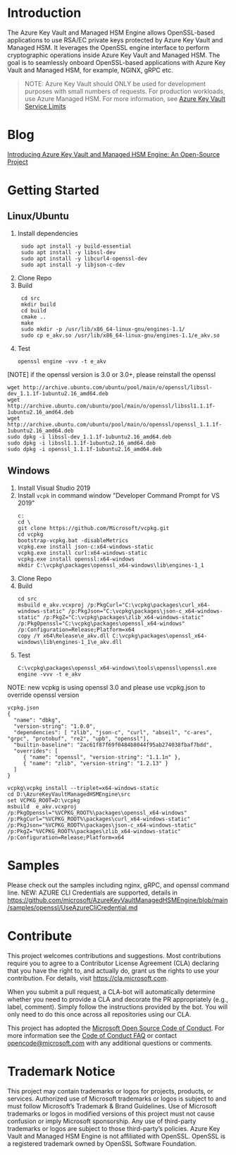 # Introduction 
The Azure Key Vault and Managed HSM Engine allows OpenSSL-based applications to use RSA/EC private keys protected by Azure Key Vault and Managed HSM. It leverages the OpenSSL engine interface to perform cryptographic operations inside Azure Key Vault and Managed HSM. The goal is to seamlessly onboard OpenSSL-based applications with Azure Key Vault and Managed HSM, for example, NGINX, gRPC etc.

> NOTE: Azure Key Vault should ONLY be used for development purposes with small numbers of requests. For production workloads, use Azure Managed HSM. For more information, see [Azure Key Vault Service Limits](https://docs.microsoft.com/en-us/azure/key-vault/general/service-limits)

# Blog
[Introducing Azure Key Vault and Managed HSM Engine: An Open-Source Project](https://techcommunity.microsoft.com/t5/azure-confidential-computing/introducing-azure-key-vault-and-managed-hsm-engine-an-open/ba-p/3032273)

# Getting Started

## Linux/Ubuntu

1. Install dependencies
   ```
    sudo apt install -y build-essential
    sudo apt install -y libssl-dev
    sudo apt install -y libcurl4-openssl-dev
    sudo apt install -y libjson-c-dev
   ```
2. Clone Repo
3. Build
   ```
    cd src
    mkdir build
    cd build
    cmake ..
    make
    sudo mkdir -p /usr/lib/x86_64-linux-gnu/engines-1.1/
    sudo cp e_akv.so /usr/lib/x86_64-linux-gnu/engines-1.1/e_akv.so
   ```
4. Test
   ```
   openssl engine -vvv -t e_akv
   ```
[NOTE] if the openssl version is 3.0 or 3.0+, please reinstall the openssl 
```
wget http://archive.ubuntu.com/ubuntu/pool/main/o/openssl/libssl-dev_1.1.1f-1ubuntu2.16_amd64.deb
wget http://archive.ubuntu.com/ubuntu/pool/main/o/openssl/libssl1.1.1f-1ubuntu2.16_amd64.deb
wget http://archive.ubuntu.com/ubuntu/pool/main/o/openssl/openssl_1.1.1f-1ubuntu2.16_amd64.deb
sudo dpkg -i libssl-dev_1.1.1f-1ubuntu2.16_amd64.deb
sudo dpkg -i libssl1.1.1f-1ubuntu2.16_amd64.deb
sudo dpkg -i openssl_1.1.1f-1ubuntu2.16_amd64.deb
```
## Windows

1. Install Visual Studio 2019
2. Install `vcpk` in command window "Developer Command Prompt for VS 2019"
    ```
    c:
    cd \
    git clone https://github.com/Microsoft/vcpkg.git
    cd vcpkg
    bootstrap-vcpkg.bat -disableMetrics
    vcpkg.exe install json-c:x64-windows-static
    vcpkg.exe install curl:x64-windows-static
    vcpkg.exe install openssl:x64-windows
    mkdir C:\vcpkg\packages\openssl_x64-windows\lib\engines-1_1
    ```
3. Clone Repo
4. Build 
   ```
   cd src
   msbuild e_akv.vcxproj /p:PkgCurl="C:\vcpkg\packages\curl_x64-windows-static" /p:PkgJson="C:\vcpkg\packages\json-c_x64-windows-static" /p:PkgZ="C:\vcpkg\packages\zlib_x64-windows-static" /p:PkgOpenssl="C:\vcpkg\packages\openssl_x64-windows" /p:Configuration=Release;Platform=x64
   copy /Y x64\Release\e_akv.dll C:\vcpkg\packages\openssl_x64-windows\lib\engines-1_1\e_akv.dll
   ```
5. Test 
   ```
   C:\vcpkg\packages\openssl_x64-windows\tools\openssl\openssl.exe engine -vvv -t e_akv
   ```
   
NOTE: new vcpkg is using openssl 3.0 and please use vcpkg.json to override openssl version
```
vcpkg.json
{ 
  "name": "dbkg", 
  "version-string": "1.0.0", 
  "dependencies": [ "zlib", "json-c", "curl", "abseil", "c-ares", "grpc", "protobuf", "re2", "upb", "openssl"],
  "builtin-baseline": "2ac61f87f69f0484b8044f95ab274038fbaf7bdd", 
  "overrides": [ 
     { "name": "openssl", "version-string": "1.1.1n" },
     { "name": "zlib", "version-string": "1.2.13" }
  ] 
} 

vcpkg\vcpkg install --triplet=x64-windows-static
cd D:\AzureKeyVaultManagedHSMEngine\src
set VCPKG_ROOT=D:\vcpkg
msbuild  e_akv.vcxproj /p:PkgOpenssl="%VCPKG_ROOT%\packages\openssl_x64-windows" /p:PkgCurl="%VCPKG_ROOT%\packages\curl_x64-windows-static" /p:PkgJson="%VCPKG_ROOT%\packages\json-c_x64-windows-static" /p:PkgZ="%VCPKG_ROOT%\packages\zlib_x64-windows-static" /p:Configuration=Release;Platform=x64
```
# Samples

Please check out the samples including nginx, gRPC, and openssl command line.
NEW: AZURE CLI Credentials are supported, details in https://github.com/microsoft/AzureKeyVaultManagedHSMEngine/blob/main/samples/openssl/UseAzureCliCredential.md

# Contribute

This project welcomes contributions and suggestions. Most contributions require you to
agree to a Contributor License Agreement (CLA) declaring that you have the right to,
and actually do, grant us the rights to use your contribution. For details, visit
https://cla.microsoft.com.

When you submit a pull request, a CLA-bot will automatically determine whether you need
to provide a CLA and decorate the PR appropriately (e.g., label, comment). Simply follow the
instructions provided by the bot. You will only need to do this once across all repositories using our CLA.

This project has adopted the [Microsoft Open Source Code of Conduct](https://opensource.microsoft.com/codeofconduct/).
For more information see the [Code of Conduct FAQ](https://opensource.microsoft.com/codeofconduct/faq/)
or contact [opencode@microsoft.com](mailto:opencode@microsoft.com) with any additional questions or comments.

# Trademark Notice

This project may contain trademarks or logos for projects, products, or services. Authorized use of Microsoft trademarks or logos is subject to and must follow Microsoft’s Trademark & Brand Guidelines. Use of Microsoft trademarks or logos in modified versions of this project must not cause confusion or imply Microsoft sponsorship. Any use of third-party trademarks or logos are subject to those third-party’s policies. Azure Key Vault and Managed HSM Engine is not affiliated with OpenSSL. OpenSSL is a registered trademark owned by OpenSSL Software Foundation.
